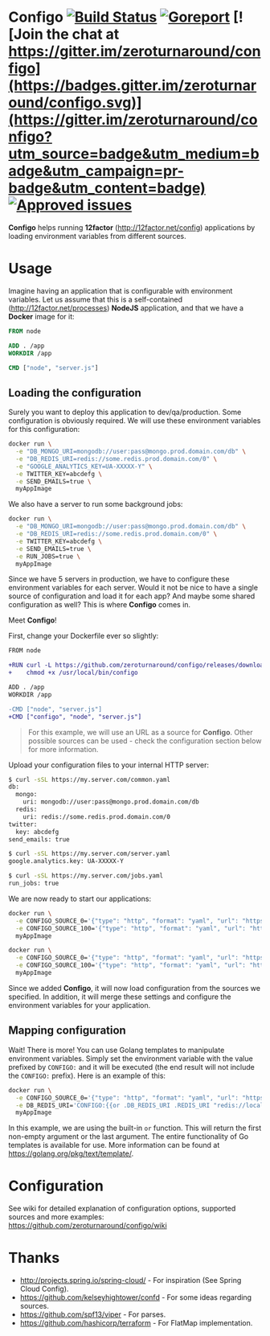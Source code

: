 # Configo [![Build Status](https://travis-ci.org/zeroturnaround/configo.svg?branch=master)](https://travis-ci.org/zeroturnaround/configo) [![Goreport](https://goreportcard.com/badge/github.com/zeroturnaround/configo)](https://goreportcard.com/report/github.com/zeroturnaround/configo) [![Join the chat at https://gitter.im/zeroturnaround/configo](https://badges.gitter.im/zeroturnaround/configo.svg)](https://gitter.im/zeroturnaround/configo?utm_source=badge&utm_medium=badge&utm_campaign=pr-badge&utm_content=badge) [![Approved issues](https://badge.waffle.io/zeroturnaround/configo.svg?label=ready&title=Waffle.io)](http://waffle.io/zeroturnaround/configo)

**Configo** helps running **12factor** (http://12factor.net/config) applications by loading environment variables from different sources.

# Usage
Imagine having an application that is configurable with environment variables. Let us assume that this is a self-contained (http://12factor.net/processes) **NodeJS** application, and that we have a **Docker** image for it:
```Dockerfile
FROM node

ADD . /app
WORKDIR /app

CMD ["node", "server.js"]
```

## Loading the configuration
Surely you want to deploy this application to dev/qa/production. Some configuration is obviously required. We will use these environment variables for this configuration:
```bash
docker run \
  -e "DB_MONGO_URI=mongodb://user:pass@mongo.prod.domain.com/db" \
  -e "DB_REDIS_URI=redis://some.redis.prod.domain.com/0" \
  -e "GOOGLE_ANALYTICS_KEY=UA-XXXXX-Y" \
  -e TWITTER_KEY=abcdefg \
  -e SEND_EMAILS=true \
  myAppImage
```
We also have a server to run some background jobs:
```bash
docker run \
  -e "DB_MONGO_URI=mongodb://user:pass@mongo.prod.domain.com/db" \
  -e "DB_REDIS_URI=redis://some.redis.prod.domain.com/0" \
  -e TWITTER_KEY=abcdefg \
  -e SEND_EMAILS=true \
  -e RUN_JOBS=true \
  myAppImage
```

Since we have 5 servers in production, we have to configure these environment variables for each server. Would it not be nice to have a single source of configuration and load it for each app? And maybe some shared configuration as well? This is where **Configo** comes in. 

Meet **Configo**!

First, change your Dockerfile ever so slightly:
```diff
FROM node

+RUN curl -L https://github.com/zeroturnaround/configo/releases/download/v0.1.0/configo.linux-amd64 >/usr/local/bin/configo && \
+    chmod +x /usr/local/bin/configo

ADD . /app
WORKDIR /app

-CMD ["node", "server.js"]
+CMD ["configo", "node", "server.js"]
```

> For this example, we will use an URL as a source for **Configo**. Other possible sources can be used - check the configuration section below for more information.

Upload your configuration files to your internal HTTP server:
```bash
$ curl -sSL https://my.server.com/common.yaml
db:
  mongo:
    uri: mongodb://user:pass@mongo.prod.domain.com/db
  redis:
    uri: redis://some.redis.prod.domain.com/0
twitter:
  key: abcdefg
send_emails: true
```
```bash
$ curl -sSL https://my.server.com/server.yaml
google.analytics.key: UA-XXXXX-Y
```
```bash
$ curl -sSL https://my.server.com/jobs.yaml
run_jobs: true
```

We are now ready to start our applications:
```bash
docker run \
  -e CONFIGO_SOURCE_0='{"type": "http", "format": "yaml", "url": "https://my.server.com/common.yaml"}' \
  -e CONFIGO_SOURCE_100='{"type": "http", "format": "yaml", "url": "https://my.server.com/server.yaml"}' \
  myAppImage

docker run \
  -e CONFIGO_SOURCE_0='{"type": "http", "format": "yaml", "url": "https://my.server.com/common.yaml"}' \
  -e CONFIGO_SOURCE_100='{"type": "http", "format": "yaml", "url": "https://my.server.com/jobs.yaml"}' \
  myAppImage
```
Since we added **Configo**, it will now load configuration from the sources we specified. In addition, it will merge these settings and configure the environment variables for your application.

## Mapping configuration
Wait! There is more! You can use Golang templates to manipulate environment variables. Simply set the environment variable with the value prefixed by `CONFIGO:` and it will be executed (the end result will not include the `CONFIGO:` prefix). Here is an example of this:
```bash
docker run \
  -e CONFIGO_SOURCE_0='{"type": "http", "format": "yaml", "url": "https://my.server.com/common.yaml"}' \
  -e DB_REDIS_URI='CONFIGO:{{or .DB_REDIS_URI .REDIS_URI "redis://localhost/0"}}' \
  myAppImage
```
In this example, we are using the built-in `or` function. This will return the first non-empty argument or the last argument. The entire functionality of Go templates is available for use. More information can be found at https://golang.org/pkg/text/template/. 

# Configuration
See wiki for detailed explanation of configuration options, supported sources and more examples:
https://github.com/zeroturnaround/configo/wiki

# Thanks
* http://projects.spring.io/spring-cloud/ - For inspiration (See Spring Cloud Config).
* https://github.com/kelseyhightower/confd - For some ideas regarding sources.
* https://github.com/spf13/viper - For parses.
* https://github.com/hashicorp/terraform - For FlatMap implementation.

